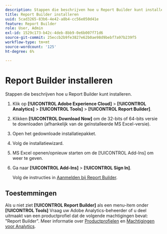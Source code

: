 ```yaml
---
description: Stappen die beschrijven hoe u Report Builder kunt installeren.
title: Report Builder installeren
uuid: 5cad3265-83b6-4e42-a8b4-cc56e050d41e
feature: Report Builder
role: User, Admin
exl-id: 1529c173-b42c-4deb-8bb9-0e6b007f71d6
source-git-commit: 25eccb2b9fe3827e62b0ae98d9bebf7a97b239f5
workflow-type: tm+mt
source-wordcount: '125'
ht-degree: 6%

---
```


# Report Builder installeren

Stappen die beschrijven hoe u Report Builder kunt installeren.

1. Klik op **[!UICONTROL Adobe Experience Cloud]** > **[!UICONTROL Analytics]** > **[!UICONTROL Tools]** > **[!UICONTROL Report Builder]**.
1. Klikken **[!UICONTROL Download Now]** om de 32-bits of 64-bits versie te downloaden (afhankelijk van de geïnstalleerde MS Excel-versie).
1. Open het gedownloade installatiepakket.
1. Volg de installatiewizard.
1. MS Excel openen/opnieuw starten om de [!UICONTROL Add-Ins] om weer te geven.
1. Ga naar **[!UICONTROL Add-Ins]** > **[!UICONTROL Sign In]**.

   Volg de instructies in [Aanmelden bij Report Builder](/help/analyze/report-builder/setup/login.md).

## Toestemmingen

Als u niet ziet **[!UICONTROL Report Builder]** als een menu-item onder **[!UICONTROL Tools]** Vraag uw Adobe Analytics-beheerder of u deel uitmaakt van een productprofiel dat de volgende machtigingen bevat: &quot;Report Builder&quot;. Meer informatie over [Productprofielen](https://experienceleague.adobe.com/docs/analytics/admin/admin-console/permissions/product-profile.html) en [Machtigingen voor Analytics](https://experienceleague.adobe.com/docs/analytics/admin/admin-console/permissions/analytics-tools.html).
